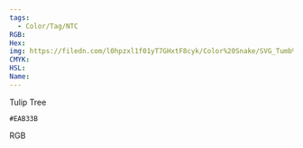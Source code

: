 ```yaml
---
tags:
  - Color/Tag/NTC
RGB:
Hex:
img: https://filedn.com/l0hpzxl1f01yT7GHxtF8cyk/Color%20Snake/SVG_Tumb%20Mass%20No%20Name/EAB33B.svg
CMYK:
HSL:
Name:
---
```

Tulip Tree
```palette
#EAB33B
```
RGB
